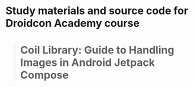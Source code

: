 # Study materials and source code for **Droidcon Academy** course 
> # Coil Library: Guide to Handling Images in Android Jetpack Compose
